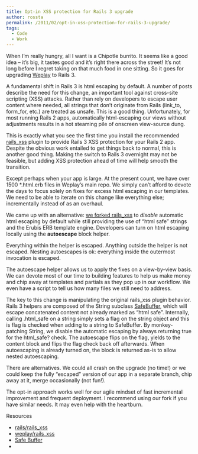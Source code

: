 ```yaml
---
title: Opt-in XSS protection for Rails 3 upgrade
author: rossta
permalink: /2011/02/opt-in-xss-protection-for-rails-3-upgrade/
tags:
  - Code
  - Work
---
```

When I’m really hungry, all I want is a Chipotle burrito. It seems like a good idea – it’s big, it tastes good and it’s right there across the street! It’s not long before I regret taking on that much food in one sitting. So it goes for upgrading [Weplay][1] to Rails 3.

 [1]: http://www.weplay.com

A fundamental shift in Rails 3 is html escaping by default. A number of posts describe the need for this change, an important tool against cross-site scripting (XSS) attacks. Rather than rely on developers to escape user content where needed, all strings that don’t originate from Rails (link\_to, form\_for, etc.) are treated as unsafe. This is a good thing. Unfortunately, for most running Rails 2 apps, automatically html-escaping our views without adjustments results in a hot steaming pile of onscreen view-source dung.

This is exactly what you see the first time you install the recommended [rails_xss][3] plugin to provide Rails 3 XSS protection for your Rails 2 app. Despite the obvious work entailed to get things back to normal, this is another good thing. Making the switch to Rails 3 overnight may not be feasible, but adding XSS protection ahead of time will help smooth the transition.

 [3]: https://github.com/rails/rails_xss

Except perhaps when your app is large. At the present count, we have over 1500 *.html.erb files in Weplay’s main repo. We simply can’t afford to devote the days to focus solely on fixes for excess html escaping in our templates. We need to be able to iterate on this change like everything else; incrementally instead of as an overhaul.

We came up with an alternative: [we forked rails_xss][4] to *disable* automatic html escaping by default while still providing the use of “html safe” strings and the Erubis ERB template engine. Developers can turn on html escaping locally using the **autoescape** block helper.

 [4]: https://github.com/weplay/rails_xss

Everything within the helper is escaped. Anything outside the helper is not escaped. Nesting autoescapes is ok: everything inside the outermost invocation is escaped.

The autoescape helper allows us to apply the fixes on a view-by-view basis. We can devote most of our time to building features to help us make money and chip away at templates and partials as they pop up in our workflow. We even have a script to tell us how many files we still need to address.

The key to this change is manipulating the original rails_xss plugin behavior. Rails 3 helpers are composed of the String subclass [SafeBuffer][5], which will escape concatenated content not already marked as “html safe”. Internally, calling .html\_safe on a string simply sets a flag on the string object and this is flag is checked when adding to a string to SafeBuffer. By monkey-patching String, we disable the automatic escaping by always returning true for the html\_safe? check. The autoescape flips on the flag, yields to the content block and flips the flag check back off afterwards. When autoescaping is already turned on, the block is returned as-is to allow nested autoescaping.

 [5]: http://yehudakatz.com/2010/02/01/safebuffers-and-rails-3-0/

There are alternatives. We could all crash on the upgrade (no time!) or we could keep the fully “escaped” version of our app in a separate branch, chip away at it, merge occasionally (not fun!).

The opt-in approach works well for our agile mindset of fast incremental improvement and frequent deployment. I recommend using our fork if you have similar needs. It may even help with the heartburn.

Resources

*   [rails/rails_xss][3]
*   [weplay/rails_xss][4]
*   [Safe Buffer][5]
*
